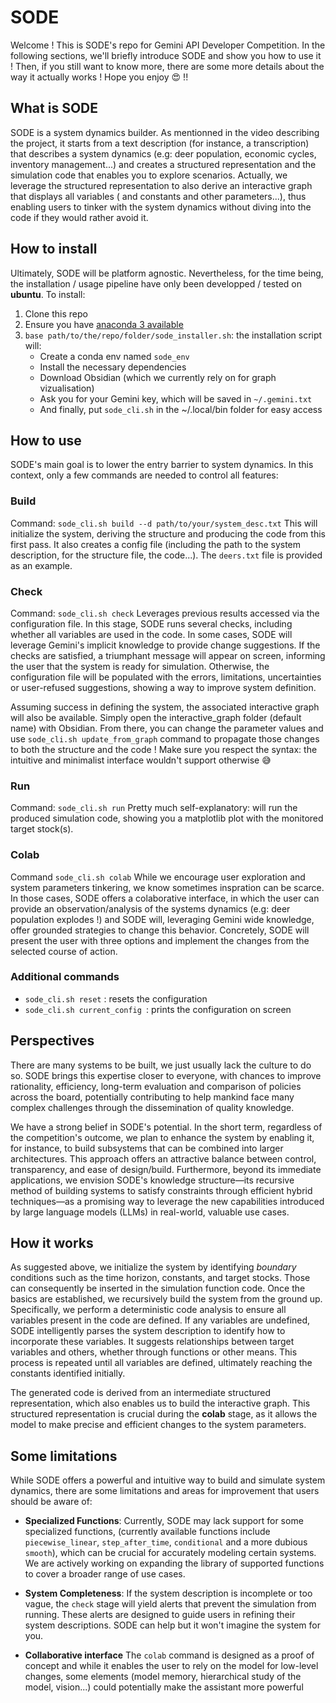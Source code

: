 # SODE 

Welcome ! This is SODE's repo for Gemini API Developer Competition. In the following sections, we'll briefly introduce SODE and show you how to use it ! 
Then, if you still want to know more, there are some more details about the way it actually works ! Hope you enjoy  :heart_eyes: !! 

## What is SODE 

SODE is a system dynamics builder. As mentionned in the video describing the project, it starts from a text description (for instance, a transcription) that describes a system dynamics (e.g: deer population, economic cycles, inventory management...) and creates a structured representation and the simulation code that enables you to explore scenarios. Actually, we leverage the structured representation to also derive an interactive graph that displays all variables ( and constants and other parameters...), thus enabling users to tinker with the system dynamics without diving into the code if they would rather avoid it.

## How to install 

Ultimately, SODE will be platform agnostic. Nevertheless, for the time being, the installation / usage pipeline have only been developped / tested on **ubuntu**. To install: 

1. Clone this repo  
2. Ensure you have [anaconda 3 available](https://docs.anaconda.com/anaconda/install/linux/) 
3. `base path/to/the/repo/folder/sode_installer.sh`: the installation script will:
    * Create a conda env named `sode_env`
    * Install the necessary dependencies
    * Download Obsidian (which we currently rely on for graph vizualisation)
    * Ask you for your Gemini key, which will be saved in `~/.gemini.txt` 
    * And finally, put `sode_cli.sh` in the ~/.local/bin folder for easy access 


## How to use 

SODE's main goal is to lower the entry barrier to system dynamics. In this context, only a few commands are needed to control all features: 

### Build 

Command: `sode_cli.sh build --d path/to/your/system_desc.txt`
This will initialize the system, deriving the structure and producing the code from this first pass. It also creates a config file (including the path to the system description, for the structure file, the code...). The `deers.txt` file is provided as an example. 

### Check 

Command: `sode_cli.sh check`
Leverages previous results accessed via the configuration file. In this stage, SODE runs several checks, including whether all variables are used in the code. In some cases, SODE will leverage Gemini's implicit knowledge to provide change suggestions. If the checks are satisfied, a triumphant message will appear on screen, informing the user that the system is ready for simulation. 
Otherwise, the configuration file will be populated with the errors, limitations, uncertainties or user-refused suggestions, showing a way to improve system definition.  

Assuming success in defining the system, the associated interactive graph will also be available. Simply open the interactive_graph folder (default name) with Obsidian. From there, you can change the parameter values and use `sode_cli.sh update_from_graph` command to propagate those changes to both the structure and the code ! Make sure you respect the syntax: the intuitive and minimalist interface wouldn't support otherwise :sweat_smile: 


### Run 

Command: `sode_cli.sh run`
Pretty much self-explanatory: will run the produced simulation code, showing you a matplotlib plot with the monitored target stock(s). 

### Colab 

Command `sode_cli.sh colab`
While we encourage user exploration and system parameters tinkering, we know sometimes inspration can be scarce. In those cases, SODE offers a colaborative interface, in which the user can provide an observation/analysis of the systems dynamics (e.g: deer population explodes !) and SODE will, leveraging Gemini wide knowledge, offer grounded strategies to change this behavior. Concretely, SODE will present the user with three options and implement the changes from the selected course of action.  

### Additional commands 

* `sode_cli.sh reset` : resets the configuration 
* `sode_cli.sh current_config `: prints the configuration on screen 

## Perspectives

There are many systems to be built, we just usually lack the culture to do so. SODE brings this expertise closer to everyone, with chances to improve rationality, efficiency, long-term evaluation and comparison of policies across the board, potentially contributing to help mankind face many complex challenges through the dissemination of quality knowledge.    

We have a strong belief in SODE's potential. In the short term, regardless of the competition's outcome, we plan to enhance the system by enabling it, for instance, to build subsystems that can be combined into larger architectures. This approach offers an attractive balance between control, transparency, and ease of design/build. Furthermore, beyond its immediate applications, we envision SODE's knowledge structure—its recursive method of building systems to satisfy constraints through efficient hybrid techniques—as a promising way to leverage the new capabilities introduced by large language models (LLMs) in real-world, valuable use cases.

## How it works 

As suggested above, we initialize the system by identifying *boundary* conditions such as the time horizon, constants, and target stocks. Those can consequently be inserted in the simulation function code. Once the basics are established, we recursively build the system from the ground up. Specifically, we perform a deterministic code analysis to ensure all variables present in the code are defined. If any variables are undefined, SODE intelligently parses the system description to identify how to incorporate these variables. It suggests relationships between target variables and others, whether through functions or other means. This process is repeated until all variables are defined, ultimately reaching the constants identified initially.

The generated code is derived from an intermediate structured representation, which also enables us to build the interactive graph. This structured representation is crucial during the **colab** stage, as it allows the model to make precise and efficient changes to the system parameters.


## Some limitations 

While SODE offers a powerful and intuitive way to build and simulate system dynamics, there are some limitations and areas for improvement that users should be aware of:

* **Specialized Functions**: Currently, SODE may lack support for some specialized functions, (currently available functions include `piecewise_linear`, `step_after_time`, `conditional` and a more dubious `smooth`), which can be crucial for accurately modeling certain systems. We are actively working on expanding the library of supported functions to cover a broader range of use cases.

* **System Completeness**: If the system description is incomplete or too vague, the `check` stage will yield alerts that prevent the simulation from running. These alerts are designed to guide users in refining their system descriptions. SODE can help but it won't imagine the system for you. 

* **Collaborative interface** The `colab` command is designed as a proof of concept and while it enables the user to rely on the model for low-level changes, some elements (model memory, hierarchical study of the model, vision...) could potentially make the assistant more powerful 


